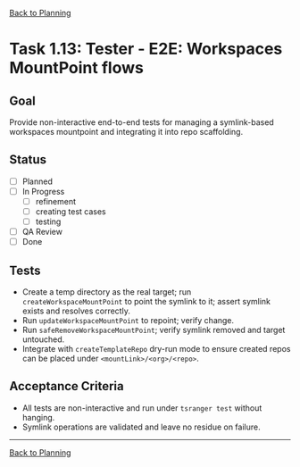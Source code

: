 [Back to Planning](./planning.md)

# Task 1.13: Tester - E2E: Workspaces MountPoint flows

## Goal
Provide non-interactive end-to-end tests for managing a symlink-based workspaces mountpoint and integrating it into repo scaffolding.

## Status
- [ ] Planned
- [ ] In Progress
  - [ ] refinement
  - [ ] creating test cases
  - [ ] testing
- [ ] QA Review
- [ ] Done

## Tests
- Create a temp directory as the real target; run `createWorkspaceMountPoint` to point the symlink to it; assert symlink exists and resolves correctly.
- Run `updateWorkspaceMountPoint` to repoint; verify change.
- Run `safeRemoveWorkspaceMountPoint`; verify symlink removed and target untouched.
- Integrate with `createTemplateRepo` dry-run mode to ensure created repos can be placed under `<mountLink>/<org>/<repo>`.

## Acceptance Criteria
- All tests are non-interactive and run under `tsranger test` without hanging.
- Symlink operations are validated and leave no residue on failure.

---

[Back to Planning](./planning.md)


